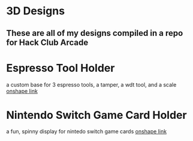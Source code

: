 # 3D Designs
## These are all of my designs compiled in a repo for Hack Club Arcade

# Espresso Tool Holder
a custom base for 3 espresso tools, a tamper, a wdt tool, and a scale
[onshape link](https://cad.onshape.com/documents/c8b43575438429a520eabca9/w/3984a4c3861dbdc459e116da/e/69450b3ba011b652331d9069?renderMode=0&uiState=668ac5852cd36c358f7dae68)

# Nintendo Switch Game Card Holder
a fun, spinny display for nintedo switch game cards
[onshape link](https://cad.onshape.com/documents/cae83ece9c81f585ded279fc/w/45ad3d354f12afc41a9670e2/e/ecae8ac655461557a35d1e2a?renderMode=0&uiState=66a0546fb36bf037ca5239ab)
